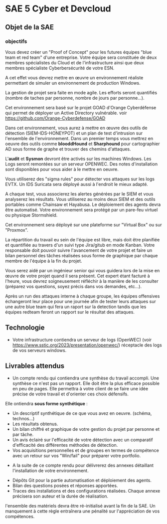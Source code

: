 # SAE 5 Cyber et Devcloud

## Objet de la SAE

### objectifs
Vous devez créer un "Proof of Concept" pour les futures équipes "blue team et red team" d'une entreprise.
Votre équipe sera constituée de deux membres spécialistes du Cloud et de l'infrastructure ainsi que deux membres spécialiste Cyberbersécurité de votre ESN.

A cet effet vous devrez mettre en œuvre un environnement réaliste  permettant de simuler un environnement de production Windows.

La gestion de projet sera faite en mode agile. Les efforts seront quantifiés (nombre de taches par personne, nombre de jours par personne...).

Cet environnement sera basé sur le projet GOAD d'Orange Cyberdéfense qui permet de déployer un Active Directory vulnérable. 
voir https://github.com/Orange-Cyberdefense/GOAD


Dans cet environnement, vous aurez à mettre en œuvre des outils de détection (SIEM-IDS-HONEYPOT)  et un plan de test d'intrusion sur l'ensemble de l'environnement. Dans un premier temps vous mettrez en oeuvre des outils comme **blooddHound** et **Sharphound** pour cartographier AD sous forme de graphe et trouver des chemins d'attaques. 

L'**audit** et **Sysmon** devront être activés sur les machines Windows. Les Logs seront remontées sur un serveur OPENWEC. Des notes d'installation sont disponibles pour vous aider à le mettre en oeuvre.

Vous utiliserez des "sigma rules" pour détecter vos attaques sur les logs EVTX.
Un IDS Suricata sera déployé aussi à l'endroit le mieux adapté.

A chaque test, vous associerez les alertes générées par le SIEM et vous analyserez les résultats. Vous utiliserez au moins deux SIEM et des outils portables comme Chainsaw et Hayabusa. Le déploiement des agents devra être automatisé.
Votre environnement sera protégé par un pare-feu virtuel ou physique Stormshield.

Cet environnement sera déployé sur une plateforme sur "Virtual Box" ou sur "Proxmox". 

La répartition du travail eu sein de l'équipe est libre, mais doit être planifiée et quantifiée au travers d'un suivi type Jira/gitub en mode Kanban.
Votre responsable doit pouvoir suivre l'avancement de votre projet et faire un bilan personnel des tâches réalisées sous forme de graphique par chaque membre de l'équipe à la fin du projet.

Vous serez aidé par un ingénieur senior qui vous guidera lors de la mise en  œuvre de votre projet quand il sera présent. Cet expert étant facturé à l'heure, vous devrez soigneusement réfléchir à la manière de les consulter (préparez vos questions, soyez précis dans vos demandes, etc...).

Après un run des attaques interne à chaque groupe, les équipes offensives échangeront leur place pour une journée afin de tester leurs attaques  sur une autre blue team qui fera un raport sur la detection tandis que les équipes redteam feront un rapport sur le résultat des attaques.
  
## Technologie
- Votre infrastructure contiendra un serveur de logs (OpenWEC)
  (voir https://www.sstic.org/2023/presentation/openwec/) réceptacle des logs de vos serveurs windows.
  


## Livrables attendus

- Un compte rendu qui contiendra une synthèse du travail accompli. Une synthèse ce n'est pas un rapport. Elle doit être la plus efficace possible en peu de pages. Elle permettra à votre client de se faire une idée précise de votre travail et d'orienter ces choix défensifs.
 
Elle ontiendra **sous forme synthétique** :
  * Un descriptif synthétique de ce que vous avez en oeuvre. (schéma, technos...)
  * Les résultats obtenus.
  * Un bilan chiffré et graphique de votre gestion du projet par personne et par tâche.
  * Un avis éclairé sur l'efficacité de votre détection avec un comparatif d'efficacité des différentes méthodes de détection.
  * Vos acquisitions personnelles et de groupes en termes de compétence avec un retour sur vos "Win/fail" pour préparer votre portfolio.

- A la suite de ce compte rendu pour délivrerez des annexes détaillant l'installation de votre environnement.

* Dépôts Git pour la partie automatisation et déploiement des agents.
* Bilan des questions posées et réponses apportées.
* Traces des installations et des configurations réalisées. Chaque annexe précisera son auteur et la durée de réalisation.

l'ensemble des matériels devra être ré-initialisé avant la fin de la SAE. Un manquement à cette règle entraînera une pénalité sur l'appréciation de vos compétences.
